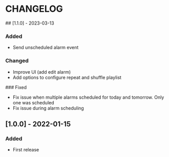 # CHANGELOG

## [1.1.0] - 2023-03-13
### Added
- Send unscheduled alarm event

### Changed
- Improve UI (add edit alarm)
- Add options to configure repeat and shuffle playlist

### Fixed
- Fix issue when multiple alarms scheduled for today and tomorrow. Only one was scheduled
- Fix issue during alarm scheduling

## [1.0.0] - 2022-01-15

### Added
- First release

